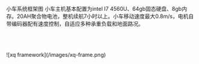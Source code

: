 小车系统框架图
小车主机基本配置为intel I7 4560U、64gb固态硬盘、8gb内存。20AH聚合物电池，整机续航7小时以上。小车移动速度最大0.8m/s，电机自带编码器配有速度控制，自适应多种承重负载和地面路况。

<br>
<br>
<br>
![xq framework](/images/xq-frame.png)
